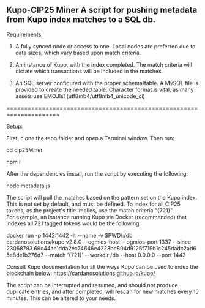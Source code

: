 Kupo-CIP25 Miner
A script for pushing metadata from Kupo index matches to a SQL db.
------------------------------------------------------------------

Requirements:

1. A fully synced node or access to one.  Local nodes are preferred
   due to data sizes, which vary based upon match criteria.

2. An instance of Kupo, with the index completed.  The match criteria
   will dictate which transactions will be included in the matches.

3. An SQL server configured with the proper schema/table.  A MySQL file
   is provided to create the needed table.  Character format is vital,
   as many assets use EMOJIs!  (utf8mb4/utf8mb4_unicode_ci)


=====================================================================

Setup:

First, clone the repo folder and open a Terminal window.  Then run:


cd cip25Miner 

npm i


After the dependencies install, run the script by executing the following:


node metadata.js


The script will pull the matches based on the pattern set on the Kupo index. 
This is not set by default, and must be defined. To index for all CIP25 
tokens, as the project's title implies, use the match criteria "{721}".  
For example, an instance running Kupo via Docker (recommended) that indexes
all 721 tagged tokens would be the following:

docker run -p 1442:1442 -it --name <containerNameHere> -v $PWD/<dbFolderName>:/db  cardanosolutions/kupo:v2.8.0 --ogmios-host <ogmiosIpAddress> --ogmios-port 1337 --since 23068793.69c44ac1dda2ec74646e4223bc804d9126f719b1c245dadc2ad65e8de1b276d7
 --match '{721}' --workdir /db --host 0.0.0.0 --port 1442

Consult Kupo documentation for all the ways Kupo can be used to index the blockchain below:
https://cardanosolutions.github.io/kupo/


The script can be interrupted and resumed, and should not produce duplicate entries, and after completed, will rescan for new matches every 15 minutes.  This can be altered to your needs.
